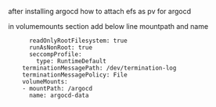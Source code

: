 

after installing argocd how to attach efs as pv for argocd 

in volumemounts section add below line mountpath and name 

          readOnlyRootFilesystem: true
          runAsNonRoot: true
          seccompProfile:
            type: RuntimeDefault
        terminationMessagePath: /dev/termination-log
        terminationMessagePolicy: File
        volumeMounts:
        - mountPath: /argocd
          name: argocd-data

